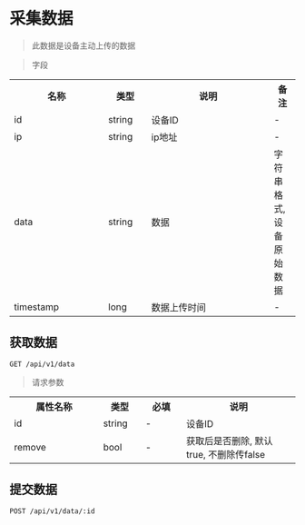 # 采集数据

> 此数据是设备主动上传的数据

> 字段

<table>
    <tr>
        <th style="width:150px;">名称</th>
        <th style="width:60px;">类型</th>
        <th style="width:200px;">说明</th>
        <th>备注</th>
    </tr>
    <tr>
        <td>id</td>
        <td>string</td>
        <td>设备ID</td>
        <td>-</td>
    </tr>
    <tr>
        <td>ip</td>
        <td>string</td>
        <td>ip地址</td>
        <td>-</td>
    </tr>
    <tr>
        <td>data</td>
        <td>string</td>
        <td>数据</td>
        <td>字符串格式, 设备原始数据</td>
    </tr>
    <tr>
        <td>timestamp</td>
        <td>long</td>
        <td>数据上传时间</td>
        <td>-</td>
    </tr>
</table>

## 获取数据

```
GET /api/v1/data
```
> 请求参数

<table>
    <tr>
        <th style="width:150px;">属性名称</th>
        <th style="width:60px;">类型</th>
        <th style="width:60px;">必填</th>
        <th style="width:200px;">说明</th>
    </tr>
    <tr>
        <td>id</td>
        <td>string</td>
        <td>-</td>
        <td>设备ID</td>
    </tr>
    <tr>
        <td>remove</td>
        <td>bool</td>
        <td>-</td>
        <td>获取后是否删除, 默认true, 不删除传false</td>
    </tr>
</table>

## 提交数据

```
POST /api/v1/data/:id
```

